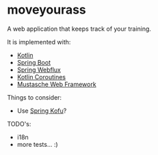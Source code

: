 # moveyourass

A web application that keeps track of your training.

It is implemented with:
* [Kotlin](https://kotlinlang.org/)
* [Spring Boot](https://spring.io/projects/spring-boot)
* [Spring Webflux](https://docs.spring.io/spring/docs/current/spring-framework-reference/web-reactive.html)
* [Kotlin Coroutines](https://kotlinlang.org/docs/reference/coroutines-overview.html)
* [Mustasche Web Framework](https://mustache.github.io/)


Things to consider:
* Use [Spring Kofu](https://github.com/spring-projects-experimental/spring-fu/tree/master/kofu)? 

TODO's:
* i18n
* more tests... :)